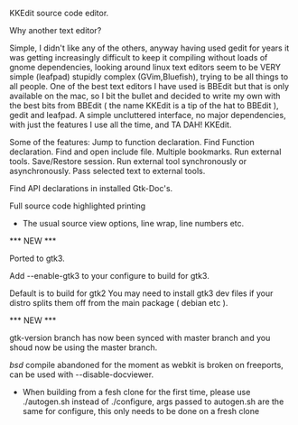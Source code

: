 KKEdit source code editor.

Why another text editor?

Simple, I didn't like any of the others, anyway having used gedit for years it was getting increasingly difficult to keep it compiling without loads of gnome dependencies, looking around linux text editors seem to be VERY simple (leafpad) stupidly complex (GVim,Bluefish), trying to be all things to all people.
One of the best text editors I have used is BBEdit but that is only available on the mac, so I bit the bullet and decided to write my own with the best bits from BBEdit ( the name KKEdit is a tip of the hat to BBEdit ), gedit and leafpad. A simple uncluttered interface, no major dependencies, with just the features I use all the time, and TA DAH! KKEdit.

Some of the features:
Jump to function declaration.
Find Function declaration.
Find and open include file.
Multiple bookmarks.
Run external tools.
Save/Restore session.
Run external tool synchronously or asynchronously.
Pass selected text to external tools.

Find API declarations in installed Gtk-Doc's.

Full source code highlighted printing

+ The usual source view options, line wrap, line numbers etc.

*** NEW ***

Ported to gtk3.

Add --enable-gtk3 to your configure to build for gtk3.

Default is to build for gtk2
You may need to install gtk3 dev files if your distro splits them off from the main package ( debian etc ).

*** NEW ***

gtk-version branch has now been synced with master branch and you shoud now be using the master branch.

*bsd* compile abandoned for the moment as webkit is broken on freeports, can be used with --disable-docviewer.

+ When building from a fesh clone for the first time, please use ./autogen.sh instead of ./configure, args passed to autogen.sh are the same for configure, this only needs to be done on a fresh clone
